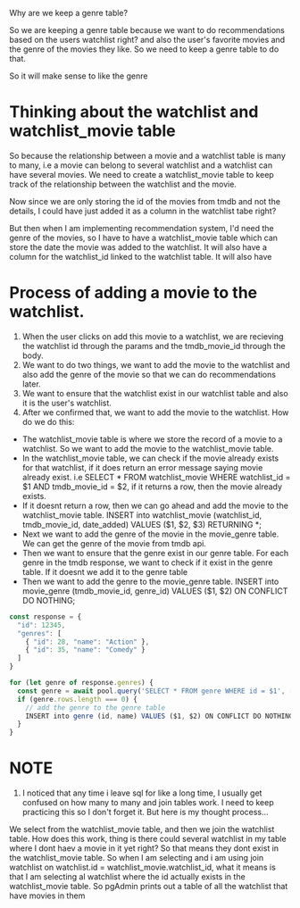 Why are we keep a genre table?

So we are keeping a genre table because we want to do recommendations based on the users watchlist right? and also the user's favorite movies and the genre of the movies they like. So we need to keep a genre table to do that.

So it will make sense to like the genre 

# Thinking about the watchlist and watchlist_movie table
So because the relationship between a movie and a watchlist table is many to many, i.e a movie can belong to several watchlist and a watchlist can have several movies. We need to create a watchlist_movie table to keep track of the relationship between the watchlist and the movie.

Now since we are only storing the id of the movies from tmdb and not the details, I could have just added it as a column in the watchlist tabe right?

But then when I am implementing recommendation system, I'd need the genre of the movies, so I have to have a watchlist_movie table which can store the date the movie was added to the watchlist. It will also have a column for the watchlist_id linked to the watchlist table. It will also have 

# Process of adding a movie to the watchlist.
1. When the user clicks on add this movie to a watchlist, we are recieving the watchlist id through the params and the tmdb_movie_id through the body.
2. We want to do two things, we want to add the movie to the watchlist and also add the genre of the movie so that we can do recommendations later.
3. We want to ensure that the watchlist exist in our watchlist table and also it is the user's watchlist.
4. After we confirmed that, we want to add the movie to the watchlist. How do we do this:
- The watchlist_movie table is where we store the record of a movie to a watchlist. So we want to add the movie to the watchlist_movie table.
- In the watchlist_movie table, we can check if the movie already exists for that watchlist, if it does return an error message saying movie already exist. i.e SELECT * FROM watchlist_movie WHERE watchlist_id = $1 AND tmdb_movie_id = $2, if it returns a row, then the movie already exists.
- If it doesnt return a row, then we can go ahead and add the movie to the watchlist_movie table. INSERT into watchlist_movie (watchlist_id, tmdb_movie_id, date_added) VALUES ($1, $2, $3) RETURNING *;
- Next we want to add the genre of the movie in the movie_genre table. We can get the genre of the movie from tmdb api.
- Then we want to ensure that the genre exist in our genre table. For each genre in the tmdb response, we want to check if it exist in the genre table. If it doesnt we add it to the genre table
- Then we want to add the genre to the movie_genre table. INSERT into movie_genre (tmdb_movie_id, genre_id) VALUES ($1, $2) ON CONFLICT DO NOTHING;
```ts
const response = {
  "id": 12345,
  "genres": [
    { "id": 28, "name": "Action" },
    { "id": 35, "name": "Comedy" }
  ]
}

for (let genre of response.genres) {
  const genre = await pool.query('SELECT * FROM genre WHERE id = $1', [genre.id]);
  if (genre.rows.length === 0) {
    // add the genre to the genre table
    INSERT into genre (id, name) VALUES ($1, $2) ON CONFLICT DO NOTHING;
  }
}


```

# NOTE
1. I noticed that any time i leave sql for like a long time, I usually get confused on how many to many and join tables work. I need to keep practicing this so I don't forget it. But here is my thought process...

We select from the watchlist_movie table, and then we join the watchlist table. How does this work, thing is there could several watchlist in my table where I dont haev a movie in it yet right? So that means they dont exist in the watchlist_movie table. So when I am selecting and i am using join watchlist on watchlist.id = watchlist_movie.watchlist_id, what it means is that I am selecting al watchlist where the id actually exists in the watchlist_movie table. So pgAdmin prints out a table of all the watchlist that have movies in them